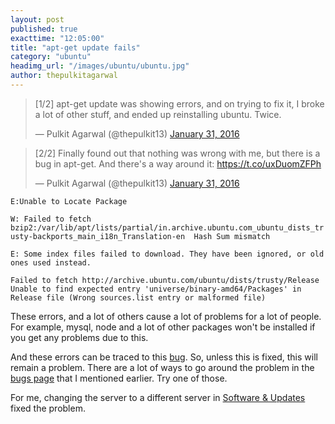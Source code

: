 ```yaml
---
layout: post
published: true
exacttime: "12:05:00"
title: "apt-get update fails"
category: "ubuntu"
headimg_url: "/images/ubuntu/ubuntu.jpg"
author: thepulkitagarwal
---
```


<blockquote class="twitter-tweet" lang="en"><p lang="en" dir="ltr">[1/2] apt-get update was showing errors, and on trying to fix it, I broke a lot of other stuff, and ended up reinstalling ubuntu. Twice.</p>&mdash; Pulkit Agarwal (@thepulkit13) <a href="https://twitter.com/thepulkit13/status/693835918168322048">January 31, 2016</a></blockquote>
<script async src="//platform.twitter.com/widgets.js" charset="utf-8"></script>

<blockquote class="twitter-tweet" lang="en"><p lang="en" dir="ltr">[2/2] Finally found out that nothing was wrong with me, but there is a bug in apt-get. And there&#39;s a way around it: <a href="https://t.co/uxDuomZFPh">https://t.co/uxDuomZFPh</a></p>&mdash; Pulkit Agarwal (@thepulkit13) <a href="https://twitter.com/thepulkit13/status/693836337368051712">January 31, 2016</a></blockquote>
<script async src="//platform.twitter.com/widgets.js" charset="utf-8"></script>

`E:Unable to Locate Package `

`W: Failed to fetch bzip2:/var/lib/apt/lists/partial/in.archive.ubuntu.com_ubuntu_dists_trusty-backports_main_i18n_Translation-en  Hash Sum mismatch`

`E: Some index files failed to download. They have been ignored, or old ones used instead.`

`Failed to fetch http://archive.ubuntu.com/ubuntu/dists/trusty/Release  Unable to find expected entry 'universe/binary-amd64/Packages' in Release file (Wrong sources.list entry or malformed file)`

These errors, and a lot of others cause a lot of problems for a lot of people. For example, mysql, node and a lot of other packages won't be installed if you get any problems due to this.

And these errors can be traced to this [bug](https://bugs.launchpad.net/ubuntu/+source/ubuntu-release-upgrader/+bug/1373598). So, unless this is fixed, this will remain a problem. There are a lot of ways to go around the problem in the [bugs page](https://bugs.launchpad.net/ubuntu/+source/ubuntu-release-upgrader/+bug/1373598) that I mentioned earlier. Try one of those.

For me, changing the server to a different server in [Software & Updates](https://help.ubuntu.com/community/Repositories/Ubuntu#Ubuntu_Software_Tab) fixed the problem.
